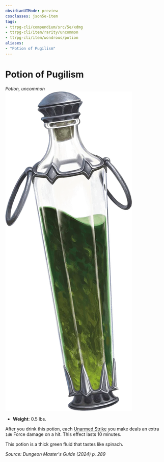 ```yaml
---
obsidianUIMode: preview
cssclasses: json5e-item
tags:
- ttrpg-cli/compendium/src/5e/xdmg
- ttrpg-cli/item/rarity/uncommon
- ttrpg-cli/item/wondrous/potion
aliases: 
- "Potion of Pugilism"
---
```

# Potion of Pugilism
*Potion, uncommon*  
![](Misc%20Files/CLI/compendium/items/img/potion-of-pugilism.webp#right)

- **Weight**: 0.5 lbs.

After you drink this potion, each [Unarmed Strike](Misc%20Files/CLI/rules/variant-rules/unarmed-strike-xphb.md) you make deals an extra `1d6` Force damage on a hit. This effect lasts 10 minutes.

This potion is a thick green fluid that tastes like spinach.

*Source: Dungeon Master's Guide (2024) p. 289*